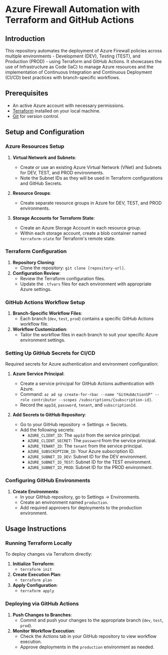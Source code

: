 # Azure Firewall Automation with Terraform and GitHub Actions

## Introduction

This repository automates the deployment of Azure Firewall policies across multiple environments - Development (DEV), Testing (TEST), and Production (PROD) - using Terraform and GitHub Actions. It showcases the use of Infrastructure as Code (IaC) to manage Azure resources and the implementation of Continuous Integration and Continuous Deployment (CI/CD) best practices with branch-specific workflows.

## Prerequisites

- An active Azure account with necessary permissions.
- [Terraform](https://www.terraform.io/downloads.html) installed on your local machine.
- [Git](https://git-scm.com/downloads) for version control.

## Setup and Configuration

### Azure Resources Setup

1. **Virtual Network and Subnets**:
   - Create or use an existing Azure Virtual Network (VNet) and Subnets for DEV, TEST, and PROD environments.
   - Note the Subnet IDs as they will be used in Terraform configurations and GitHub Secrets.

2. **Resource Groups**:
   - Create separate resource groups in Azure for DEV, TEST, and PROD environments.

3. **Storage Accounts for Terraform State**:
   - Create an Azure Storage Account in each resource group.
   - Within each storage account, create a blob container named `terraform-state` for Terraform's remote state.

### Terraform Configuration

1. **Repository Cloning**:
   - Clone the repository: `git clone [repository-url]`.
2. **Configuration Review**:
   - Review the Terraform configuration files.
   - Update the `.tfvars` files for each environment with appropriate Azure settings.

### GitHub Actions Workflow Setup

1. **Branch-Specific Workflow Files**:
   - Each branch (`dev`, `test`, `prod`) contains a specific GitHub Actions workflow file.
2. **Workflow Customization**:
   - Tailor the workflow files in each branch to suit your specific Azure environment settings.

### Setting Up GitHub Secrets for CI/CD

Required secrets for Azure authentication and environment configuration:

1. **Azure Service Principal**:
   - Create a service principal for GitHub Actions authentication with Azure.
   - Command: `az ad sp create-for-rbac --name "GitHubActionSP" --role contributor --scopes /subscriptions/{subscription-id}`.
   - Record the `appId`, `password`, `tenant`, and `subscriptionId`.

2. **Add Secrets to GitHub Repository**:
   - Go to your GitHub repository → Settings → Secrets.
   - Add the following secrets:
     - `AZURE_CLIENT_ID`: The `appId` from the service principal.
     - `AZURE_CLIENT_SECRET`: The `password` from the service principal.
     - `AZURE_TENANT_ID`: The `tenant` from the service principal.
     - `AZURE_SUBSCRIPTION_ID`: Your Azure subscription ID.
     - `AZURE_SUBNET_ID_DEV`: Subnet ID for the DEV environment.
     - `AZURE_SUBNET_ID_TEST`: Subnet ID for the TEST environment.
     - `AZURE_SUBNET_ID_PROD`: Subnet ID for the PROD environment.

### Configuring GitHub Environments

1. **Create Environments**:
   - In your GitHub repository, go to Settings → Environments.
   - Create an environment named `production`.
   - Add required approvers for deployments to the production environment.

## Usage Instructions

### Running Terraform Locally

To deploy changes via Terraform directly:

1. **Initialize Terraform**:
   - `terraform init`
2. **Create Execution Plan**:
   - `terraform plan`
3. **Apply Configuration**:
   - `terraform apply`

### Deploying via GitHub Actions

1. **Push Changes to Branches**:
   - Commit and push your changes to the appropriate branch (`dev`, `test`, `prod`).
2. **Monitor Workflow Execution**:
   - Check the Actions tab in your GitHub repository to view workflow execution.
   - Approve deployments in the `production` environment as needed.
